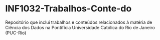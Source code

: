 # INF1032-Trabalhos-Conte-do
Repositório que inclui trabalhos e conteúdos relacionados à matéria de Ciência dos Dados na Pontifícia Universidade Católica do Rio de Janeiro (PUC-Rio)

